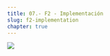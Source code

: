 ```yaml
---
title: 07.- F2 - Implementación
slug: f2-implementation
chapter: true
---
```


![](/images/qap/7.png)
